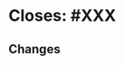 
# Closes: #XXX

## Changes
<!-- *(E.g.: This pull request improves documentation of area A by adding ....)* -->
